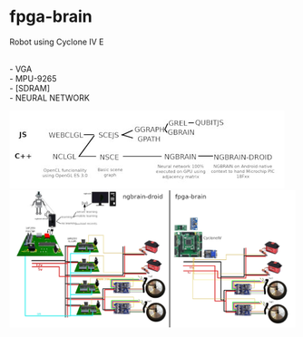 fpga-brain
=========
<p>Robot using Cyclone IV E</p><br />
- VGA<br />
- MPU-9265<br />
- [SDRAM]<br />
- NEURAL NETWORK<br />


<img src="EXTRAS/languajes.jpg" /> <br />
<img src="EXTRAS/diagram.jpg" /> <br />
